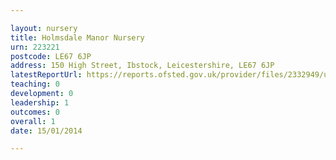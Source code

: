 ```yaml
---

layout: nursery
title: Holmsdale Manor Nursery
urn: 223221
postcode: LE67 6JP
address: 150 High Street, Ibstock, Leicestershire, LE67 6JP
latestReportUrl: https://reports.ofsted.gov.uk/provider/files/2332949/urn/223221.pdf
teaching: 0
development: 0
leadership: 1
outcomes: 0
overall: 1
date: 15/01/2014

---
```

